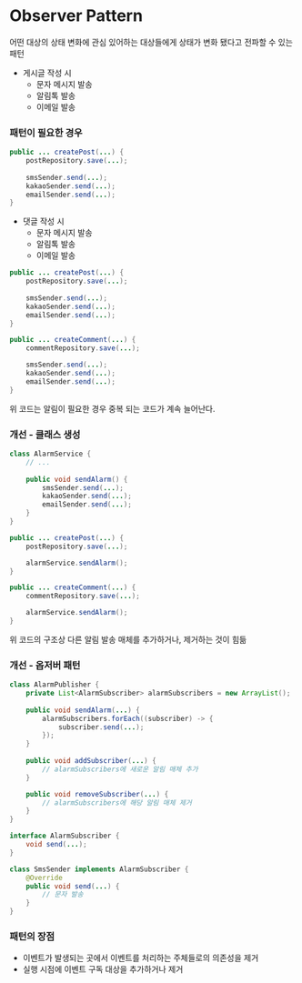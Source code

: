 # Observer Pattern

어떤 대상의 상태 변화에 관심 있어하는 대상들에게 상태가 변화 됐다고 전파할 수 있는 패턴

- 게시글 작성 시
  - 문자 메시지 발송
  - 알림톡 발송
  - 이메일 발송

### 패턴이 필요한 경우

```java
public ... createPost(...) {
    postRepository.save(...);
    
    smsSender.send(...);
    kakaoSender.send(...);
    emailSender.send(...);
}
```

- 댓글 작성 시
    - 문자 메시지 발송
    - 알림톡 발송
    - 이메일 발송

```java
public ... createPost(...) {
    postRepository.save(...);
    
    smsSender.send(...);
    kakaoSender.send(...);
    emailSender.send(...);
}

public ... createComment(...) {
    commentRepository.save(...);

    smsSender.send(...);
    kakaoSender.send(...);
    emailSender.send(...);
}
```

위 코드는 알림이 필요한 경우 중복 되는 코드가 계속 늘어난다.

### 개선 - 클래스 생성

```java
class AlarmService {
    // ...
    
    public void sendAlarm() {
        smsSender.send(...);
        kakaoSender.send(...);
        emailSender.send(...);
    }
}

public ... createPost(...) {
    postRepository.save(...);

    alarmService.sendAlarm();
}

public ... createComment(...) {
    commentRepository.save(...);

    alarmService.sendAlarm();
}
```

위 코드의 구조상 다른 알림 발송 매체를 추가하거나, 제거하는 것이 힘듦

### 개선 - 옵저버 패턴

```java
class AlarmPublisher {
    private List<AlarmSubscriber> alarmSubscribers = new ArrayList();
    
    public void sendAlarm(...) {
        alarmSubscribers.forEach((subscriber) -> {
            subscriber.send(...);
        });
    }
    
    public void addSubscriber(...) {
        // alarmSubscribers에 새로운 알림 매체 추가
    }

    public void removeSubscriber(...) {
        // alarmSubscribers에 해당 알림 매체 제거
    }
}

interface AlarmSubscriber {
    void send(...);
}

class SmsSender implements AlarmSubscriber {
    @Override
    public void send(...) {
        // 문자 발송
    }
}
```

### 패턴의 장점

- 이벤트가 발생되는 곳에서 이벤트를 처리하는 주체들로의 의존성을 제거  
- 실행 시점에 이벤트 구독 대상을 추가하거나 제거